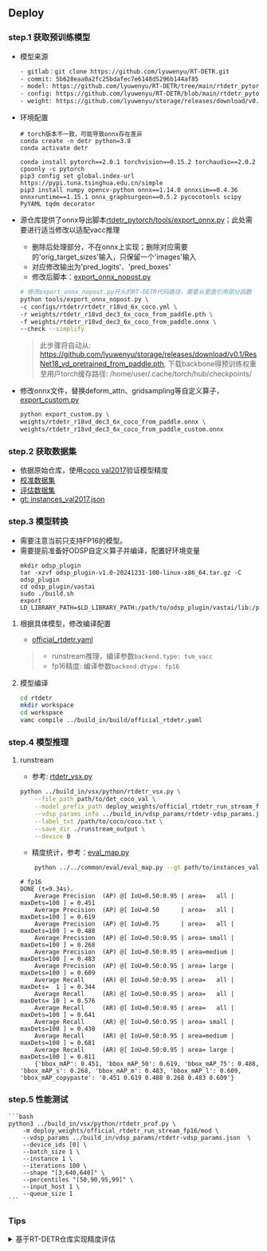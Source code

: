 ## Deploy

### step.1 获取预训练模型
- 模型来源
    ```bash
    - gitlab：git clone https://github.com/lyuwenyu/RT-DETR.git
    - commit: 5b628eaa0a2fc25bdafec7e6148d5296b144af85
    - model: https://github.com/lyuwenyu/RT-DETR/tree/main/rtdetr_pytorch
    - config: https://github.com/lyuwenyu/RT-DETR/blob/main/rtdetr_pytorch/configs/rtdetr/rtdetr_r18vd_6x_coco.yml
    - weight: https://github.com/lyuwenyu/storage/releases/download/v0.1/rtdetr_r18vd_dec3_6x_coco_from_paddle.pth
    ```

- 环境配置
    ```shell
    # torch版本不一致，可能导致onnx存在差异
    conda create -n detr python=3.8
    conda activate detr

    conda install pytorch==2.0.1 torchvision==0.15.2 torchaudio==2.0.2 cpuonly -c pytorch
    pip3 config set global.index-url https://pypi.tuna.tsinghua.edu.cn/simple
    pip3 install numpy opencv-python onnx==1.14.0 onnxsim==0.4.36 onnxruntime==1.15.1 onnx_graphsurgeon==0.5.2 pycocotools scipy PyYAML tqdm decorator
    ```
    
- 源仓库提供了onnx导出脚本[rtdetr_pytorch/tools/export_onnx.py](https://github.com/lyuwenyu/RT-DETR/blob/main/rtdetr_pytorch/tools/export_onnx.py)；此处需要进行适当修改以适配vacc推理
    - 删除后处理部分，不在onnx上实现；删除对应需要的'orig_target_sizes'输入，只保留一个'images'输入
    - 对应修改输出为'pred_logits'、'pred_boxes'
    - 修改后脚本：[export_onnx_nopost.py](./official/export_onnx_nopost.py)

    ```bash
    # 修改export_onnx_nopost.py开头的RT-DETR代码路径，需要从里面引用部分函数
    python tools/export_onnx_nopost.py \
    -c configs/rtdetr/rtdetr_r18vd_6x_coco.yml \
    -r weights/rtdetr_r18vd_dec3_6x_coco_from_paddle.pth \
    -f weights/rtdetr_r18vd_dec3_6x_coco_from_paddle.onnx \
    --check --simplify 
    ```

    > 此步骤将自动从: https://github.com/lyuwenyu/storage/releases/download/v0.1/ResNet18_vd_pretrained_from_paddle.pth, 下载backbone得预训练权重至用户torch缓存路径: /home/user/.cache/torch/hub/checkpoints/

- 修改onnx文件，替换deform_attn、gridsampling等自定义算子，[export_custom.py](./official/export_custom.py)

    ```bash
    python export_custom.py \
    weights/rtdetr_r18vd_dec3_6x_coco_from_paddle.onnx \
    weights/rtdetr_r18vd_dec3_6x_coco_from_paddle_custom.onnx
    ```

### step.2 获取数据集
- 依据原始仓库，使用[coco val2017](https://cocodataset.org/#download)验证模型精度
- [校准数据集](http://images.cocodataset.org/zips/val2017.zip)
- [评估数据集](http://images.cocodataset.org/zips/val2017.zip)
- [gt: instances_val2017.json](http://images.cocodataset.org/annotations/annotations_trainval2017.zip)


### step.3 模型转换
- 需要注意当前只支持FP16的模型。
- 需要提前准备好ODSP自定义算子并编译，配置好环境变量
    ```
    mkdir odsp_plugin
    tar -xzvf odsp_plugin-v1.0-20241231-100-linux-x86_64.tar.gz -C odsp_plugin
    cd odsp_plugin/vastai
    sudo ./build.sh
    export LD_LIBRARY_PATH=$LD_LIBRARY_PATH:/path/to/odsp_plugin/vastai/lib:/path/to/odsp_plugin/protobuf/lib/x86_64
    ```

1. 根据具体模型，修改编译配置
    - [official_rtdetr.yaml](../build_in/build/official_rtdetr.yaml)
        
    > - runstream推理，编译参数`backend.type: tvm_vacc`
    > - fp16精度: 编译参数`backend.dtype: fp16`

2. 模型编译
    ```bash
    cd rtdetr
    mkdir workspace
    cd workspace
    vamc compile ../build_in/build/official_rtdetr.yaml
    ```

### step.4 模型推理
1. runstream
    - 参考: [rtdetr_vsx.py](../build_in/vsx/python/rtdetr_vsx.py)
    ```bash
    python ../build_in/vsx/python/rtdetr_vsx.py \
        --file_path path/to/det_coco_val \
        --model_prefix_path deploy_weights/official_rtdetr_run_stream_fp16/mod \
        --vdsp_params_info ../build_in/vdsp_params/rtdetr-vdsp_params.json \
        --label_txt /path/to/coco/coco.txt \
        --save_dir ./runstream_output \
        --device 0
    ```

    - 精度统计，参考：[eval_map.py](../../common/eval/eval_map.py)
    ```bash
        python ../../common/eval/eval_map.py --gt path/to/instances_val2017.json --txt ./runstream_output
    ```
    
    ```
    # fp16
    DONE (t=9.34s).
        Average Precision  (AP) @[ IoU=0.50:0.95 | area=   all | maxDets=100 ] = 0.451
        Average Precision  (AP) @[ IoU=0.50      | area=   all | maxDets=100 ] = 0.619
        Average Precision  (AP) @[ IoU=0.75      | area=   all | maxDets=100 ] = 0.488
        Average Precision  (AP) @[ IoU=0.50:0.95 | area= small | maxDets=100 ] = 0.268
        Average Precision  (AP) @[ IoU=0.50:0.95 | area=medium | maxDets=100 ] = 0.483
        Average Precision  (AP) @[ IoU=0.50:0.95 | area= large | maxDets=100 ] = 0.609
        Average Recall     (AR) @[ IoU=0.50:0.95 | area=   all | maxDets=  1 ] = 0.344
        Average Recall     (AR) @[ IoU=0.50:0.95 | area=   all | maxDets= 10 ] = 0.576
        Average Recall     (AR) @[ IoU=0.50:0.95 | area=   all | maxDets=100 ] = 0.641
        Average Recall     (AR) @[ IoU=0.50:0.95 | area= small | maxDets=100 ] = 0.430
        Average Recall     (AR) @[ IoU=0.50:0.95 | area=medium | maxDets=100 ] = 0.681
        Average Recall     (AR) @[ IoU=0.50:0.95 | area= large | maxDets=100 ] = 0.811
        {'bbox_mAP': 0.451, 'bbox_mAP_50': 0.619, 'bbox_mAP_75': 0.488, 'bbox_mAP_s': 0.268, 'bbox_mAP_m': 0.483, 'bbox_mAP_l': 0.609, 'bbox_mAP_copypaste': '0.451 0.619 0.488 0.268 0.483 0.609'}
    ```

### step.5 性能测试
    ```bash
    python3 ../build_in/vsx/python/rtdetr_prof.py \
        -m deploy_weights/official_rtdetr_run_stream_fp16/mod \
        --vdsp_params ../build_in/vdsp_params/rtdetr-vdsp_params.json  \
        --device_ids [0] \
        --batch_size 1 \
        --instance 1 \
        --iterations 100 \
        --shape "[3,640,640]" \
        --percentiles "[50,90,95,99]" \
        --input_host 1 \
        --queue_size 1
    ```

### Tips
<details><summary>基于RT-DETR仓库实现精度评估</summary>

 > **可选步骤**，基于RT-DETR仓库实现精度评估；与前文基于runstream脚本形式评估精度效果一致

    - 基于RT-DETR仓库实现精度评估，修改库内代码，使用vacc模型替换原始模型，批量推理可获得mAP精度信息
        - 首先，引用git patch修改，[rtdetr_modify.patch](./official/rtdetr_modify.patch)
        ```bash
        cd /path/to/RT-DETR
        git apply detection/rtdetr/source_code/official/rtdetr_modify.patch
        ```
        - 手动修改源仓库配置中的数据集路径和标签路径：[coco_detection.yml#L25](https://github.com/lyuwenyu/RT-DETR/blob/main/rtdetr_pytorch/configs/dataset/coco_detection.yml#L25)
        - 执行批量精度测试脚本

        ```bash
        cd /path/to/RT-DETR/rtdetr_pytorch

        # run model
        python tools/train.py -c configs/rtdetr/rtdetr_r18vd_6x_coco.yml --test-only --resume weights/rtdetr_r18vd_dec3_6x_coco_from_paddle.pth

        # run vacc
        python tools/train.py -c configs/rtdetr/rtdetr_r18vd_6x_coco.yml --test-only -resume vacc_deploy/rtdetr-fp16-none-1_3_640_640-vacc/mod --vacc
        ```

        ```
        # IoU metric: bbox

        # torch [1, 3, 640, 640]
        Average Precision  (AP) @[ IoU=0.50:0.95 | area=   all | maxDets=100 ] = 0.464
        Average Precision  (AP) @[ IoU=0.50      | area=   all | maxDets=100 ] = 0.637
        Average Precision  (AP) @[ IoU=0.75      | area=   all | maxDets=100 ] = 0.503
        Average Precision  (AP) @[ IoU=0.50:0.95 | area= small | maxDets=100 ] = 0.284
        Average Precision  (AP) @[ IoU=0.50:0.95 | area=medium | maxDets=100 ] = 0.497
        Average Precision  (AP) @[ IoU=0.50:0.95 | area= large | maxDets=100 ] = 0.629
        Average Recall     (AR) @[ IoU=0.50:0.95 | area=   all | maxDets=  1 ] = 0.363
        Average Recall     (AR) @[ IoU=0.50:0.95 | area=   all | maxDets= 10 ] = 0.616
        Average Recall     (AR) @[ IoU=0.50:0.95 | area=   all | maxDets=100 ] = 0.687
        Average Recall     (AR) @[ IoU=0.50:0.95 | area= small | maxDets=100 ] = 0.497
        Average Recall     (AR) @[ IoU=0.50:0.95 | area=medium | maxDets=100 ] = 0.733
        Average Recall     (AR) @[ IoU=0.50:0.95 | area= large | maxDets=100 ] = 0.858

        # vacc runmodel [1, 3, 640, 640]
        Average Precision  (AP) @[ IoU=0.50:0.95 | area=   all | maxDets=100 ] = 0.464
        Average Precision  (AP) @[ IoU=0.50      | area=   all | maxDets=100 ] = 0.637
        Average Precision  (AP) @[ IoU=0.75      | area=   all | maxDets=100 ] = 0.502
        Average Precision  (AP) @[ IoU=0.50:0.95 | area= small | maxDets=100 ] = 0.282
        Average Precision  (AP) @[ IoU=0.50:0.95 | area=medium | maxDets=100 ] = 0.497
        Average Precision  (AP) @[ IoU=0.50:0.95 | area= large | maxDets=100 ] = 0.629
        Average Recall     (AR) @[ IoU=0.50:0.95 | area=   all | maxDets=  1 ] = 0.363
        Average Recall     (AR) @[ IoU=0.50:0.95 | area=   all | maxDets= 10 ] = 0.616
        Average Recall     (AR) @[ IoU=0.50:0.95 | area=   all | maxDets=100 ] = 0.687
        Average Recall     (AR) @[ IoU=0.50:0.95 | area= small | maxDets=100 ] = 0.497
        Average Recall     (AR) @[ IoU=0.50:0.95 | area=medium | maxDets=100 ] = 0.734
        Average Recall     (AR) @[ IoU=0.50:0.95 | area= large | maxDets=100 ] = 0.858
        ```
</details>
